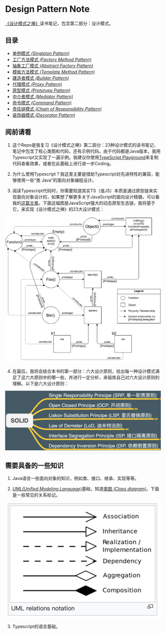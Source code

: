 <!--
 * @description: 
 * @Author: Tian Zhi
 * @Date: 2020-04-26 09:11:18
 * @LastEditors: Tian Zhi
 * @LastEditTime: 2020-05-25 14:15:59
 -->
# Design Pattern Note
[《设计模式之禅》](https://book.douban.com/subject/25843319/)读书笔记，包含第二部分：设计模式。

## 目录

* [单例模式 *(Singleton Pattern)*](./Singleton)
* [工厂方法模式 *(Factory Method Pattern)*](./Factory%20Method)
* [抽象工厂模式 *(Abstract Factory Pattern)*](./Abstract%20Factory)
* [模板方法模式 *(Template Method Pattern)*](./Template%20Method)
* [建造者模式 *(Builder Pattern)*](./Builder)
* [代理模式 *(Proxy Pattern)*](./Proxy)
* [原型模式 *(Prototype Pattern)*](./Prototype)
* [中介者模式 *(Mediator Pattern)*](./Mediator)
* [命令模式 *(Command Pattern)*](./Command)
* [责任链模式 *(Chain of Responsibility Pattern)*](./Chain%20of%20Responsibility)
* [装饰器模式 *(Decorator Pattern)*](./Decorator)

## 阅前请看

1. 这个Repo是我复习《设计模式之禅》第二部分：23种设计模式的读书笔记，笔记中包含了核心类图和代码，还有示例代码。由于代码都是Java版本，我用Typescript又实现了一遍示例。我建议你使用[TypeScript Playground](https://www.typescriptlang.org/play)来复制代码查看效果，或者在此基础上进行进一步Coding。

2. 为什么使用Typescript？我这里主要是借助Typescript对先进特性的兼容，能够使用一些“类 Java”的面向对象编程设计。

3. 阅读Typescript代码时，你需要知道其实TS（或JS）本质是通过原型链来实现面向对象设计的，如果想了解更多关于JavaScript的面向设计精髓，可以看我的[这篇文章](https://juejin.im/post/5ea29046f265da47ea2be75d)。下面这幅图是JavaScript强大的动态原型生态链，我将基于它，来实现《设计模式之禅》的23大设计模式：

![Javascript prototype chain](./javascript_prototype_chain.png)

4. 在最后，我将会结合本书的第一部分：六大设计原则，给出每一种设计模式满足了这六大原则中的哪一些，并进行一定分析，来锻炼自己对六大设计原则的理解。以下是六大设计原则：

![SOLID principle](./SOLID.png)

## 需要具备的一些知识

1. Java语言一些面向对象的知识，例如类、接口、继承、实现等等。

2. [*UML(Unified Modeling Language)*](https://en.wikipedia.org/wiki/Unified_Modeling_Language)基础，知道[类图 *(Class diagram)*](https://en.wikipedia.org/wiki/Class_diagram)。下面是一些常见的关系标记。

![UML relations notation](./uml_relation_notation.png)

3. Typescript的语言基础。
